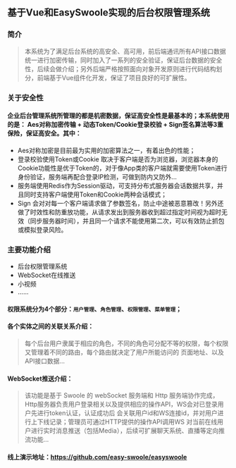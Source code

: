 ## 基于Vue和EasySwoole实现的后台权限管理系统
   
### 简介
>本系统为了满足后台系统的高安全、高可用，前后端通讯所有API接口数据统一进行加密传输，同时加入了一系列的安全验证，保证后台数据的安全性，后续会做介绍；另外后端严格按照面向对象开发原则进行代码结构划分，前端基于Vue组件化开发，保证了项目良好的可扩展性。
      
### 关于安全性
#### 企业后台管理系统所管理的都是机密数据，保证高安全性是最基本的；本系统使用的是： Aes对称加密传输 + 动态Token/Cookie登录校验 + Sign签名算法等3重保险，保证高安全。其中：
* Aes对称加密是目前最为实用的加密算法之一，有着出色的性能；
* 登录校验使用Token或Cookie 取决于客户端是否为浏览器，浏览器本身的Cookie功能性是优于Token的，对于像App类的客户端就需要使用Token进行身份验证，服务端再配合登录IP检测，可做到防内又防外...
* 服务端使用Redis作为Session驱动，可支持分布式服务器会话数据共享，并且同时支持客户端使用Token和Cookie两种会话模式；
* Sign 会对对每一个客户端请求做了参数签名，防止中途被恶意篡改！另外还做了时效性和防重放功能，从请求发出到服务器收到超过指定时间视为超时无效（同步服务器时间），并且同一个请求不能使用第二次，可以有效防止抓包或模拟登录风险。
    
### 主要功能介绍

* 后台权限管理系统
* WebSocket在线推送
* 小视频
* ......

#### 权限系统分为4个部分：`用户管理`、`角色管理`、`权限管理`、`菜单管理`； 
#### 各个实体之间的关联关系介绍：
>每个后台用户隶属于相应的角色，不同的角色可分配不等的权限，每个权限又管理着不同的路由，每个路由就决定了用户所能访问的 页面地址、以及API接口数据...
#### WebSocket推送介绍：
>该功能是基于 Swoole 的 webSocket 服务端和 Http 服务端协作完成，Http服务器负责用户登录相关以及提供相应的操作API，WS会对已登录用户先进行token认证，认证成功后 会关联用户id和WS连接id，并对用户进行上下线记录；管理员可通过HTTP提供的操作API调用WS 对当前在线用户进行实时消息推送（包括Media），后续可扩展聊天系统、直播等定向推流功能...
#### 线上演示地址：https://github.com/easy-swoole/easyswoole
